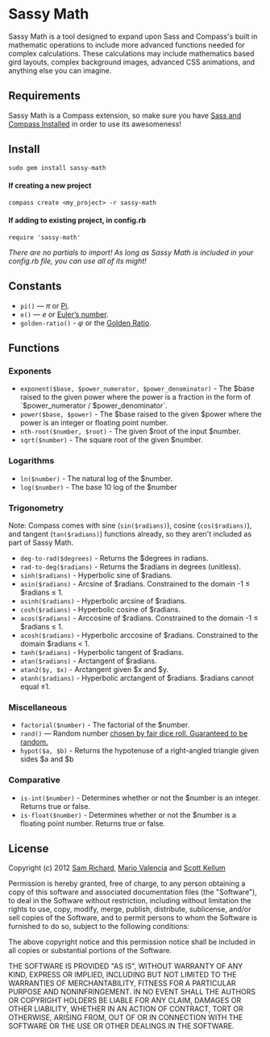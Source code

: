 # Sassy Math

Sassy Math is a tool designed to expand upon Sass and Compass's built in mathematic operations to include more advanced functions needed for complex calculations. These calculations may include mathematics based gird layouts, complex background images, advanced CSS animations, and anything else you can imagine.

## Requirements

Sassy Math is a Compass extension, so make sure you have [Sass and Compass Installed](http://compass-style.org/install/) in order to use its awesomeness!

## Install

`sudo gem install sassy-math`

#### If creating a new project
`compass create <my_project> -r sassy-math`

#### If adding to existing project, in config.rb
`require 'sassy-math'`

*There are no partials to import! As long as Sassy Math is included in your config.rb file, you can use all of its might!*

## Constants

* `pi()` — _π_ or [Pi](http://en.wikipedia.org/wiki/Pi).
* `e()` — _e_ or [Euler’s number](http://en.wikipedia.org/wiki/E_(mathematical_constant)).
* `golden-ratio()` - _φ_ or the [Golden Ratio](http://en.wikipedia.org/wiki/Golden_ratio).

## Functions

### Exponents
* `exponent($base, $power_numerator, $power_denominator)` - The $base raised to the given power where the power is a fraction in the form of `$power_numerator / $power_denominator`.
* `power($base, $power)` - The $base raised to the given $power where the power is an integer or floating point number.
* `nth-root($number, $root)` - The given $root of the input $number.
* `sqrt($number)` - The square root of the given $number.

### Logarithms
* `ln($number)` - The natural log of the $number.
* `log($number)` - The base 10 log of the $number

### Trigonometry
Note: Compass comes with sine (`sin($radians)`), cosine (`cos($radians)`), and tangent (`tan($radians)`) functions already, so they aren't included as part of Sassy Math.

* `deg-to-rad($degrees)` - Returns the $degrees in radians.
* `rad-to-deg($radians)` - Returns the $radians in degrees (unitless).
* `sinh($radians)` - Hyperbolic sine of $radians.
* `asin($radians)` - Arcsine of $radians. Constrained to the domain -1 ≤ $radians ≤ 1.
* `asinh($radians)` - Hyperbolic arcsine of $radians.
* `cosh($radians)` - Hyperbolic cosine of $radians.
* `acos($radians)` - Arccosine of $radians. Constrained to the domain -1 ≤ $radians ≤ 1.
* `acosh($radians)` - Hyperbolic arccosine of $radians. Constrained to the domain $radians < 1.
* `tanh($radians)` - Hyperbolic tangent of $radians.
* `atan($radians)` - Arctangent of $radians.
* `atan2($y, $x)` - Arctangent given $x and $y.
* `atanh($radians)` - Hyperbolic arctangent of $radians. $radians cannot equal ±1.

### Miscellaneous
* `factorial($number)` - The factorial of the $number.
* `rand()` — Random number [chosen by fair dice roll. Guaranteed to be random.](http://xkcd.com/221/)
* `hypot($a, $b)` - Returns the hypotenuse of a right-angled triangle given sides $a and $b

### Comparative
* `is-int($number)` - Determines whether or not the $number is an integer. Returns true or false.
* `is-float($number)` - Determines whether or not the $number is a floating point number. Returns true or false.


## License

Copyright (c) 2012 [Sam Richard](https://github.com/Snugug), [Mario Valencia](https://github.com/sultancillo) and [Scott Kellum](https://github.com/scottkellum)

Permission is hereby granted, free of charge, to any person obtaining a copy of this software and associated documentation files (the "Software"), to deal in the Software without restriction, including without limitation the rights to use, copy, modify, merge, publish, distribute, sublicense, and/or sell copies of the Software, and to permit persons to whom the Software is furnished to do so, subject to the following conditions:

The above copyright notice and this permission notice shall be included in all copies or substantial portions of the Software.

THE SOFTWARE IS PROVIDED "AS IS", WITHOUT WARRANTY OF ANY KIND, EXPRESS OR IMPLIED, INCLUDING BUT NOT LIMITED TO THE WARRANTIES OF MERCHANTABILITY, FITNESS FOR A PARTICULAR PURPOSE AND NONINFRINGEMENT. IN NO EVENT SHALL THE AUTHORS OR COPYRIGHT HOLDERS BE LIABLE FOR ANY CLAIM, DAMAGES OR OTHER LIABILITY, WHETHER IN AN ACTION OF CONTRACT, TORT OR OTHERWISE, ARISING FROM, OUT OF OR IN CONNECTION WITH THE SOFTWARE OR THE USE OR OTHER DEALINGS IN THE SOFTWARE. 